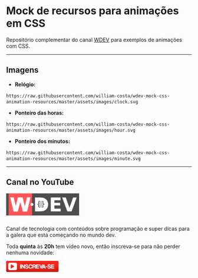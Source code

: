 # Mock de recursos para animações em CSS

Repositório complementar do canal [WDEV](https://youtube.com/wdevoficial) para exemplos de animações com CSS.

___________________

## Imagens

* **Relógio:**  
```
https://raw.githubusercontent.com/william-costa/wdev-mock-css-animation-resources/master/assets/images/clock.svg
```

* **Ponteiro das horas:**
```
https://raw.githubusercontent.com/william-costa/wdev-mock-css-animation-resources/master/assets/images/hour.svg
```

* **Ponteiro dos minutos:**
```
https://raw.githubusercontent.com/william-costa/wdev-mock-css-animation-resources/master/assets/images/minute.svg
```
___________________

## Canal no YouTube
<img height="60" style="margin-bottom:10px;" src="https://raw.githubusercontent.com/william-costa/william-costa/master/assets/images/logo-wdev.png">

Canal de tecnologia com conteúdos sobre programação e super dicas para a galera que está começando no mundo dev.

Toda **quinta** às **20h** tem vídeo novo, então inscreva-se para não perder nenhuma novidade:

<a href="https://youtube.com/wdevoficial"><img height="30" src="https://raw.githubusercontent.com/william-costa/william-costa/master/assets/images/subscribe-youtube.png"></a>